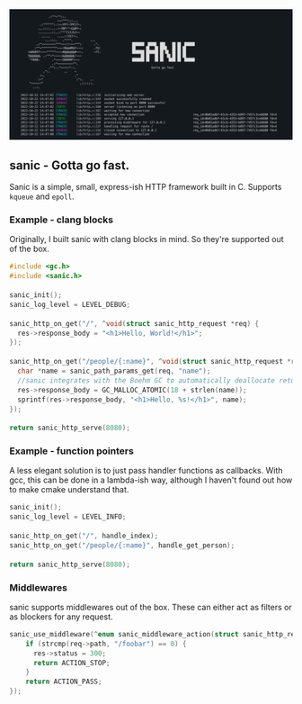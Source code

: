 <img src="img/screenshot.png" alt="sanic terminal screenshot">

## sanic - Gotta go fast.

Sanic is a simple, small, express-ish HTTP framework built in C. Supports `kqueue` and `epoll`.

### Example - clang blocks

Originally, I built sanic with clang blocks in mind. So they're supported out of the box.

```c
#include <gc.h>
#include <sanic.h>

sanic_init();
sanic_log_level = LEVEL_DEBUG;

sanic_http_on_get("/", ^void(struct sanic_http_request *req) {
  res->response_body = "<h1>Hello, World!</h1>";
});

sanic_http_on_get("/people/{:name}", ^void(struct sanic_http_request *req) {
  char *name = sanic_path_params_get(req, "name");
  //sanic integrates with the Boehm GC to automatically deallocate returned data
  res->response_body = GC_MALLOC_ATOMIC(18 + strlen(name));
  sprintf(res->response_body, "<h1>Hello, %s!</h1>", name);
});

return sanic_http_serve(8080);
```

### Example - function pointers

A less elegant solution is to just pass handler functions as callbacks. With gcc, this can be done in a lambda-ish way,
although I haven't found out how to make cmake understand that.

```c
sanic_init();
sanic_log_level = LEVEL_INFO;

sanic_http_on_get("/", handle_index);
sanic_http_on_get("/people/{:name}", handle_get_person);

return sanic_http_serve(8080);
```

### Middlewares

sanic supports middlewares out of the box. These can either act as filters or as blockers for any request.

```c
sanic_use_middleware(^enum sanic_middleware_action(struct sanic_http_request *req, struct sanic_http_response *res) {
    if (strcmp(req->path, "/foobar") == 0) {
      res->status = 300;
      return ACTION_STOP;
    }
    return ACTION_PASS;
});
```